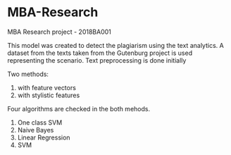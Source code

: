 # MBA-Research
MBA Research project - 2018BA001

This model was created to detect the plagiarism using the text analytics. 
A dataset from the texts taken from the Gutenburg project is used representing the scenario.
Text preprocessing is done initially

Two methods:

  1. with feature vectors
  2. with stylistic features

Four algorithms are checked in the both mehods.

  1. One class SVM
  2. Naive Bayes
  3. Linear Regression
  4. SVM
